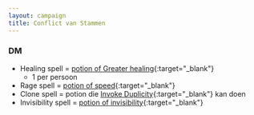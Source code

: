 ```yaml
---
layout: campaign
title: Conflict van Stammen
---
```


### DM
* Healing spell = [potion of Greater healing](https://www.dndbeyond.com/magic-items/4708-potions-of-healing){:target="_blank"}
  * 1 per persoon
* Rage spell = [potion of speed](https://www.dndbeyond.com/magic-items/4714-potion-of-speed){:target="_blank"}
* Clone spell = potion die [Invoke Duplicity](https://dnd5e.wikidot.com/cleric:trickery){:target="_blank"} kan doen
* Invisibility spell = [potion of invisibility](https://www.dndbeyond.com/magic-items/4710-potion-of-invisibility){:target="_blank"}